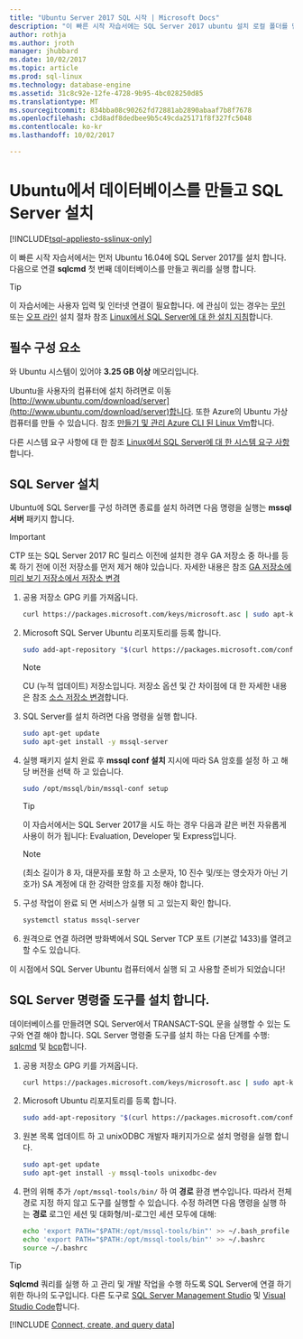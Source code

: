 ```yaml
---
title: "Ubuntu Server 2017 SQL 시작 | Microsoft Docs"
description: "이 빠른 시작 자습서에는 SQL Server 2017 ubuntu 설치 로컬 폴더를 만들고 sqlcmd 사용 하 여 데이터베이스를 쿼리 하는 방법을 보여 줍니다."
author: rothja
ms.author: jroth
manager: jhubbard
ms.date: 10/02/2017
ms.topic: article
ms.prod: sql-linux
ms.technology: database-engine
ms.assetid: 31c8c92e-12fe-4728-9b95-4bc028250d85
ms.translationtype: MT
ms.sourcegitcommit: 834bba08c90262fd72881ab2890abaaf7b8f7678
ms.openlocfilehash: c3d8adf8dedbee9b5c49cda25171f8f327fc5048
ms.contentlocale: ko-kr
ms.lasthandoff: 10/02/2017

---
```

# <a name="install-sql-server-and-create-a-database-on-ubuntu"></a>Ubuntu에서 데이터베이스를 만들고 SQL Server 설치

[!INCLUDE[tsql-appliesto-sslinux-only](../includes/tsql-appliesto-sslinux-only.md)]

이 빠른 시작 자습서에서는 먼저 Ubuntu 16.04에 SQL Server 2017를 설치 합니다. 다음으로 연결 **sqlcmd** 첫 번째 데이터베이스를 만들고 쿼리를 실행 합니다.

> [!TIP]
> 이 자습서에는 사용자 입력 및 인터넷 연결이 필요합니다. 에 관심이 있는 경우는 [무인](sql-server-linux-setup.md#unattended) 또는 [오프 라인](sql-server-linux-setup.md#offline) 설치 절차 참조 [Linux에서 SQL Server에 대 한 설치 지침](sql-server-linux-setup.md)합니다.

## <a name="prerequisites"></a>필수 구성 요소

와 Ubuntu 시스템이 있어야 **3.25 GB 이상** 메모리입니다.

Ubuntu을 사용자의 컴퓨터에 설치 하려면로 이동 [http://www.ubuntu.com/download/server](http://www.ubuntu.com/download/server)합니다. 또한 Azure의 Ubuntu 가상 컴퓨터를 만들 수 있습니다. 참조 [만들기 및 관리 Azure CLI 된 Linux Vm](https://docs.microsoft.com/azure/virtual-machines/linux/tutorial-manage-vm)합니다.

다른 시스템 요구 사항에 대 한 참조 [Linux에서 SQL Server에 대 한 시스템 요구 사항](sql-server-linux-setup.md#system)합니다.

## <a id="install"></a>SQL Server 설치

Ubuntu에 SQL Server를 구성 하려면 종료를 설치 하려면 다음 명령을 실행는 **mssql 서버** 패키지 합니다.

> [!IMPORTANT]
> CTP 또는 SQL Server 2017 RC 릴리스 이전에 설치한 경우 GA 저장소 중 하나를 등록 하기 전에 이전 저장소를 먼저 제거 해야 있습니다. 자세한 내용은 참조 [GA 저장소에 미리 보기 저장소에서 저장소 변경](sql-server-linux-change-repo.md)

1. 공용 저장소 GPG 키를 가져옵니다.

   ```bash
   curl https://packages.microsoft.com/keys/microsoft.asc | sudo apt-key add -
   ```

1. Microsoft SQL Server Ubuntu 리포지토리를 등록 합니다.

   ```bash
   sudo add-apt-repository "$(curl https://packages.microsoft.com/config/ubuntu/16.04/mssql-server-2017.list)"
   ```

   > [!NOTE]
   > CU (누적 업데이트) 저장소입니다. 저장소 옵션 및 간 차이점에 대 한 자세한 내용은 참조 [소스 저장소 변경](sql-server-linux-setup.md#repositories)합니다.

1. SQL Server를 설치 하려면 다음 명령을 실행 합니다.

   ```bash
   sudo apt-get update
   sudo apt-get install -y mssql-server
   ```

1. 실행 패키지 설치 완료 후 **mssql conf 설치** 지시에 따라 SA 암호를 설정 하 고 해당 버전을 선택 하 고 있습니다.

   ```bash
   sudo /opt/mssql/bin/mssql-conf setup
   ```

   > [!TIP]
   > 이 자습서에서는 SQL Server 2017을 시도 하는 경우 다음과 같은 버전 자유롭게 사용이 허가 됩니다: Evaluation, Developer 및 Express입니다.

   > [!NOTE]
   > (최소 길이가 8 자, 대문자를 포함 하 고 소문자, 10 진수 및/또는 영숫자가 아닌 기호가) SA 계정에 대 한 강력한 암호를 지정 해야 합니다.

1. 구성 작업이 완료 되 면 서비스가 실행 되 고 있는지 확인 합니다.

   ```bash
   systemctl status mssql-server
   ```

1. 원격으로 연결 하려면 방화벽에서 SQL Server TCP 포트 (기본값 1433)를 열려고 할 수도 있습니다.

이 시점에서 SQL Server Ubuntu 컴퓨터에서 실행 되 고 사용할 준비가 되었습니다!

## <a id="tools"></a>SQL Server 명령줄 도구를 설치 합니다.

데이터베이스를 만들려면 SQL Server에서 TRANSACT-SQL 문을 실행할 수 있는 도구와 연결 해야 합니다. SQL Server 명령줄 도구를 설치 하는 다음 단계를 수행: [sqlcmd](../tools/sqlcmd-utility.md) 및 [bcp](../tools/bcp-utility.md)합니다.

1. 공용 저장소 GPG 키를 가져옵니다.

   ```bash
   curl https://packages.microsoft.com/keys/microsoft.asc | sudo apt-key add -
   ```

1. Microsoft Ubuntu 리포지토리를 등록 합니다.

   ```bash
   sudo add-apt-repository "$(curl https://packages.microsoft.com/config/ubuntu/16.04/prod.list)"
   ```

1. 원본 목록 업데이트 하 고 unixODBC 개발자 패키지가으로 설치 명령을 실행 합니다.

   ```bash
   sudo apt-get update
   sudo apt-get install -y mssql-tools unixodbc-dev
   ```

1. 편의 위해 추가 `/opt/mssql-tools/bin/` 하 여 **경로** 환경 변수입니다. 따라서 전체 경로 지정 하지 않고 도구를 실행할 수 있습니다. 수정 하려면 다음 명령을 실행 하는 **경로** 로그인 세션 및 대화형/비-로그인 세션 모두에 대해:

   ```bash
   echo 'export PATH="$PATH:/opt/mssql-tools/bin"' >> ~/.bash_profile
   echo 'export PATH="$PATH:/opt/mssql-tools/bin"' >> ~/.bashrc
   source ~/.bashrc
   ```

> [!TIP]
> **Sqlcmd** 쿼리를 실행 하 고 관리 및 개발 작업을 수행 하도록 SQL Server에 연결 하기 위한 하나의 도구입니다. 다른 도구로 [SQL Server Management Studio](sql-server-linux-develop-use-ssms.md) 및 [Visual Studio Code](sql-server-linux-develop-use-vscode.md)합니다.

[!INCLUDE [Connect, create, and query data](../includes/sql-linux-quickstart-connect-query.md)]


